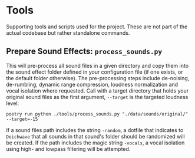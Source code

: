 # Tools

Supporting tools and scripts used for the project. These are not part of the actual codebase but rather standalone commands.

## Prepare Sound Effects: `process_sounds.py`

This will pre-process all sound files in a given directory and copy them into the sound effect folder defined in your configuration file (if one exists, or the default folder otherwise). The pre-processing steps include de-noising, de-rumbling, dynamic range compression, loudness normalization and vocal isolation where requested. Call with a target directory that holds your original sound files as the first argument, `--target` is the targeted loudness level:

```shell
poetry run python ./tools/process_sounds.py "./data/sounds/original/" --target=-15
```

If a sound files path includes the string `-random`, a dotfile that indicates to `Deichwave` that all sounds in that sound's folder should be randomized will be created. If the path includes the magic string `-vocals`, a vocal isolation using high- and lowpass filtering will be attempted.
